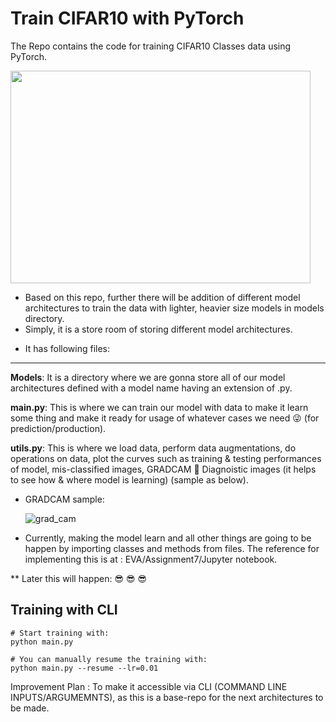 # Train CIFAR10 with PyTorch

The Repo contains the code for training CIFAR10 Classes data using PyTorch.

   <img src = "https://user-images.githubusercontent.com/60026221/218258957-7eaf33bf-172d-482e-b4f2-556c5cb5e90f.jpeg" width = 480px height = 340px>
     
- Based on this repo, further there will be addition of different model architectures to train the data with lighter, heavier size models in models directory.
- Simply, it is a store room of storing different model architectures. 
     
* It has following files:
------------------------

**Models**: It is a directory where we are gonna store all of our model architectures defined with a model name having an extension of .py.

**main.py**: This is where we can train our model with data to make it learn some thing and make it ready for usage of whatever cases we need  😜 (for prediction/production). 

**utils.py**: This is where we load data, perform data augmentations, do operations on data, plot the curves such as training & testing performances of model, mis-classified images, GRADCAM  🤔 Diagnoistic images (it helps to see how & where model is learning) (sample as below). 

* GRADCAM sample: 

   ![grad_cam](https://user-images.githubusercontent.com/60026221/218259556-97a240d2-9303-4f29-a798-048f74e04e90.JPG)


* Currently, making the model learn and all other things are going to be happen by importing classes and methods from files. The reference for implementing this is at : EVA/Assignment7/Jupyter notebook.


** Later this will happen: 
😎 😎 😎
## Training with CLI 
```
# Start training with: 
python main.py

# You can manually resume the training with: 
python main.py --resume --lr=0.01
```


Improvement Plan : To make it accessible via CLI (COMMAND LINE INPUTS/ARGUMEMNTS), as this is a base-repo for the next architectures to be made.
